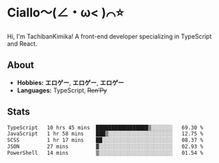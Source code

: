 # Ciallo～(∠・ω< )⌒⭐️

Hi, I'm TachibanKimika! A front-end developer specializing in TypeScript and React.

## About
- **Hobbies:** **エロゲー**, **エロゲー**, **エロゲー**
- **Languages:** TypeScript, ~~Ren’Py~~

## Stats
<!--START_SECTION:waka-->

```txt
TypeScript   10 hrs 45 mins  █████████████████▒░░░░░░░   69.30 %
JavaScript   1 hr 58 mins    ███▒░░░░░░░░░░░░░░░░░░░░░   12.75 %
SCSS         1 hr 17 mins    ██░░░░░░░░░░░░░░░░░░░░░░░   08.37 %
JSON         27 mins         ▓░░░░░░░░░░░░░░░░░░░░░░░░   02.93 %
PowerShell   14 mins         ▒░░░░░░░░░░░░░░░░░░░░░░░░   01.54 %
```

<!--END_SECTION:waka-->

<!-- ![Metrics](https://metrics.lecoq.io/TachibanaKimika?template=classic&base.activity=0&base.community=0&base.repositories=0&languages=1&isocalendar=1&isocalendar.duration=half-year&languages.limit=8&languages.sections=most-used&languages.colors=github&languages.threshold=0%25&languages.indepth=false&languages.recent.load=300&languages.recent.days=14&config.timezone=Asia%2FShanghai)
 -->
